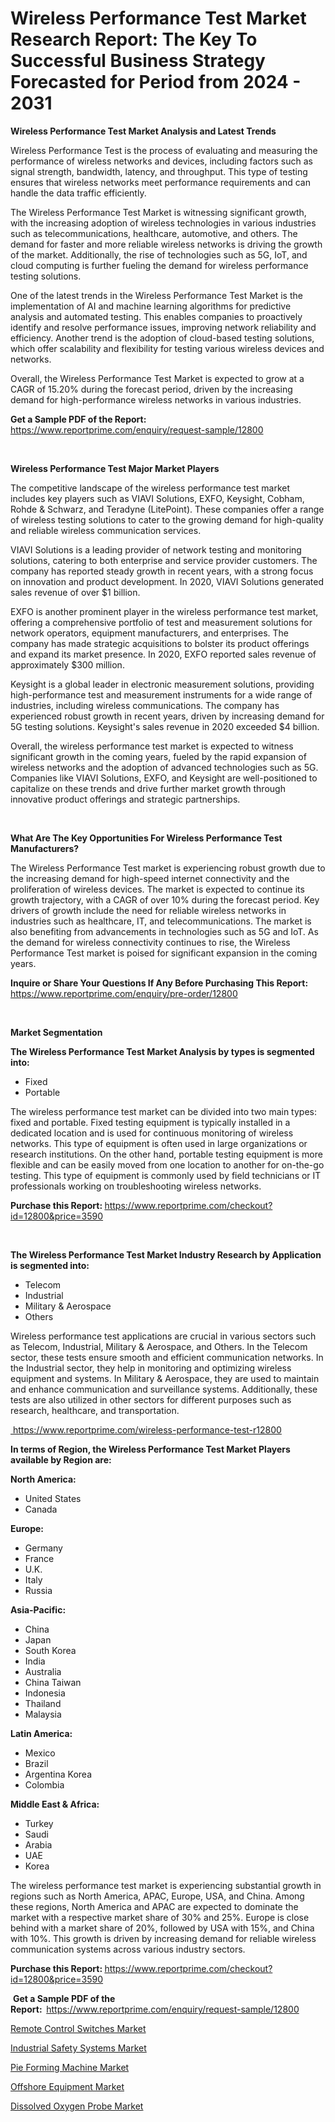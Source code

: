 <p><h1>Wireless Performance Test Market Research Report: The Key To Successful Business Strategy Forecasted for Period from 2024 - 2031</h1></p><p><strong>Wireless Performance Test Market Analysis and Latest Trends</strong></p>
<p><p>Wireless Performance Test is the process of evaluating and measuring the performance of wireless networks and devices, including factors such as signal strength, bandwidth, latency, and throughput. This type of testing ensures that wireless networks meet performance requirements and can handle the data traffic efficiently.</p><p>The Wireless Performance Test Market is witnessing significant growth, with the increasing adoption of wireless technologies in various industries such as telecommunications, healthcare, automotive, and others. The demand for faster and more reliable wireless networks is driving the growth of the market. Additionally, the rise of technologies such as 5G, IoT, and cloud computing is further fueling the demand for wireless performance testing solutions.</p><p>One of the latest trends in the Wireless Performance Test Market is the implementation of AI and machine learning algorithms for predictive analysis and automated testing. This enables companies to proactively identify and resolve performance issues, improving network reliability and efficiency. Another trend is the adoption of cloud-based testing solutions, which offer scalability and flexibility for testing various wireless devices and networks.</p><p>Overall, the Wireless Performance Test Market is expected to grow at a CAGR of 15.20% during the forecast period, driven by the increasing demand for high-performance wireless networks in various industries.</p></p>
<p><strong>Get a Sample PDF of the Report:&nbsp;</strong> <a href="https://www.reportprime.com/enquiry/request-sample/12800">https://www.reportprime.com/enquiry/request-sample/12800</a></p>
<p>&nbsp;</p>
<p><strong>Wireless Performance Test Major Market Players</strong></p>
<p><p>The competitive landscape of the wireless performance test market includes key players such as VIAVI Solutions, EXFO, Keysight, Cobham, Rohde & Schwarz, and Teradyne (LitePoint). These companies offer a range of wireless testing solutions to cater to the growing demand for high-quality and reliable wireless communication services.</p><p>VIAVI Solutions is a leading provider of network testing and monitoring solutions, catering to both enterprise and service provider customers. The company has reported steady growth in recent years, with a strong focus on innovation and product development. In 2020, VIAVI Solutions generated sales revenue of over $1 billion.</p><p>EXFO is another prominent player in the wireless performance test market, offering a comprehensive portfolio of test and measurement solutions for network operators, equipment manufacturers, and enterprises. The company has made strategic acquisitions to bolster its product offerings and expand its market presence. In 2020, EXFO reported sales revenue of approximately $300 million.</p><p>Keysight is a global leader in electronic measurement solutions, providing high-performance test and measurement instruments for a wide range of industries, including wireless communications. The company has experienced robust growth in recent years, driven by increasing demand for 5G testing solutions. Keysight's sales revenue in 2020 exceeded $4 billion.</p><p>Overall, the wireless performance test market is expected to witness significant growth in the coming years, fueled by the rapid expansion of wireless networks and the adoption of advanced technologies such as 5G. Companies like VIAVI Solutions, EXFO, and Keysight are well-positioned to capitalize on these trends and drive further market growth through innovative product offerings and strategic partnerships.</p></p>
<p>&nbsp;</p>
<p><strong>What Are The Key Opportunities For Wireless Performance Test Manufacturers?</strong></p>
<p><p>The Wireless Performance Test market is experiencing robust growth due to the increasing demand for high-speed internet connectivity and the proliferation of wireless devices. The market is expected to continue its growth trajectory, with a CAGR of over 10% during the forecast period. Key drivers of growth include the need for reliable wireless networks in industries such as healthcare, IT, and telecommunications. The market is also benefiting from advancements in technologies such as 5G and IoT. As the demand for wireless connectivity continues to rise, the Wireless Performance Test market is poised for significant expansion in the coming years.</p></p>
<p><strong>Inquire or Share Your Questions If Any Before Purchasing This Report:</strong> <a href="https://www.reportprime.com/enquiry/pre-order/12800">https://www.reportprime.com/enquiry/pre-order/12800</a></p>
<p>&nbsp;</p>
<p><strong>Market Segmentation</strong></p>
<p><strong>The Wireless Performance Test Market Analysis by types is segmented into:</strong></p>
<p><ul><li>Fixed</li><li>Portable</li></ul></p>
<p><p>The wireless performance test market can be divided into two main types: fixed and portable. Fixed testing equipment is typically installed in a dedicated location and is used for continuous monitoring of wireless networks. This type of equipment is often used in large organizations or research institutions. On the other hand, portable testing equipment is more flexible and can be easily moved from one location to another for on-the-go testing. This type of equipment is commonly used by field technicians or IT professionals working on troubleshooting wireless networks.</p></p>
<p><strong>Purchase this Report:&nbsp;</strong><a href="https://www.reportprime.com/checkout?id=12800&price=3590">https://www.reportprime.com/checkout?id=12800&price=3590</a></p>
<p>&nbsp;</p>
<p><strong>The Wireless Performance Test Market Industry Research by Application is segmented into:</strong></p>
<p><ul><li>Telecom</li><li>Industrial</li><li>Military & Aerospace</li><li>Others</li></ul></p>
<p><p>Wireless performance test applications are crucial in various sectors such as Telecom, Industrial, Military & Aerospace, and Others. In the Telecom sector, these tests ensure smooth and efficient communication networks. In the Industrial sector, they help in monitoring and optimizing wireless equipment and systems. In Military & Aerospace, they are used to maintain and enhance communication and surveillance systems. Additionally, these tests are also utilized in other sectors for different purposes such as research, healthcare, and transportation.</p></p>
<p><a href="https://www.reportprime.com/wireless-performance-test-r12800">&nbsp;https://www.reportprime.com/wireless-performance-test-r12800</a></p>
<p><strong>In terms of Region, the Wireless Performance Test Market Players available by Region are:</strong></p>
<p>
    <p> <strong> North America: </strong>
        <ul>
            <li>United States</li>
            <li>Canada</li>
        </ul>
        </p> 
    <p> <strong> Europe: </strong>
        <ul>
            <li>Germany</li>
            <li>France</li>
            <li>U.K.</li>
            <li>Italy</li>
            <li>Russia</li>
        </ul>
        </p> 
    <p> <strong> Asia-Pacific: </strong>
        <ul>
            <li>China</li>
            <li>Japan</li>
            <li>South Korea</li>
            <li>India</li>
            <li>Australia</li>
            <li>China Taiwan</li>
            <li>Indonesia</li>
            <li>Thailand</li>
            <li>Malaysia</li>
        </ul>
        </p> 
    <p> <strong> Latin America: </strong>
        <ul>
            <li>Mexico</li>
            <li>Brazil</li>
            <li>Argentina Korea</li>
            <li>Colombia</li>
        </ul>
        </p> 
    <p> <strong> Middle East & Africa: </strong>
        <ul>
            <li>Turkey</li>
            <li>Saudi</li>
            <li>Arabia</li>
            <li>UAE</li>
            <li>Korea</li>
        </ul>
    </p>
    </p>
<p><p>The wireless performance test market is experiencing substantial growth in regions such as North America, APAC, Europe, USA, and China. Among these regions, North America and APAC are expected to dominate the market with a respective market share of 30% and 25%. Europe is close behind with a market share of 20%, followed by USA with 15%, and China with 10%. This growth is driven by increasing demand for reliable wireless communication systems across various industry sectors.</p></p>
<p><strong>Purchase this Report: </strong><a href="https://www.reportprime.com/checkout?id=12800&price=3590">https://www.reportprime.com/checkout?id=12800&price=3590</a></p>
<p>&nbsp;<strong>Get a Sample PDF of the Report:&nbsp;&nbsp;</strong><a href="https://www.reportprime.com/enquiry/request-sample/12800">https://www.reportprime.com/enquiry/request-sample/12800</a></p>
<p><strong></strong></p>
<p><p><a href="https://www.linkedin.com/pulse/remote-control-switches-market-global-regional-analysis-ewiae?trackingId=%2FHazfoufTVK6kZ20S%2BCVZA%3D%3D">Remote Control Switches Market</a></p><p><a href="https://github.com/lylyparadise/Market-Research-Report-List-5/blob/main/industrial-safety-systems-market.md">Industrial Safety Systems Market</a></p><p><a href="https://www.linkedin.com/pulse/pie-forming-machine-market-trends-analysis-opportunities-yglue?trackingId=wtRcDSHYTWi6PKZbRFeh1g%3D%3D">Pie Forming Machine Market</a></p><p><a href="https://github.com/lnamivez37/Market-Research-Report-List-1/blob/main/offshore-equipment-market.md">Offshore Equipment Market</a></p><p><a href="https://www.linkedin.com/pulse/insights-dissolved-oxygen-probe-market-share-competitive-rsxwe?trackingId=jpkQq3WnRXemOLw%2BPaVLCQ%3D%3D">Dissolved Oxygen Probe Market</a></p></p>